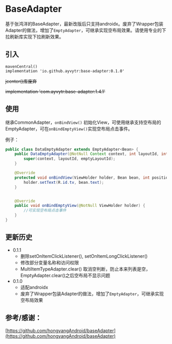 # BaseAdapter

基于张鸿洋的BaseAdapter，最新改版后只支持androidx。废弃了Wrapper包装Adapter的做法，增加了`EmptyAdapter`，可继承实现空布局效果。请使用专业的下拉刷新库实现下拉刷新效果。



## 引入

```
mavenCentral()
implementation 'io.github.ayvytr:base-adapter:0.1.0'
```



~~jcenter()库废弃~~

~~implementation 'com.ayvytr:base-adapter:1.4.1'~~



## 使用

继承CommonAdapter，`onBindView()` 初始化View，可使用继承支持空布局的EmptyAdapter，可在`onBindEmptyView()`实现空布局点击事件。



例子：

```java
public class DataEmptyAdapter extends EmptyAdapter<Bean> {
    public DataEmptyAdapter(@NotNull Context context, int layoutId, int emptyLayoutId) {
        super(context, layoutId, emptyLayoutId);
    }

    @Override
    protected void onBindView(ViewHolder holder, Bean bean, int position, List payloads) {
        holder.setText(R.id.tv, bean.text);
    }


    @Override
    public void onBindEmptyView(@NotNull ViewHolder holder) {
		//可实现空布局点击事件
    }
}
```





## 更新历史

* 0.1.1
  * 删除setOnItemClickListener(), setOnItemLongClickListener()
  * 修改部分变量名称和访问权限
  * MultiItemTypeAdapter.clear() 取消空判断，防止本来列表是空，EmptyAdapter.clear()之后空布局不显示问题
* 0.1.0
  * 适配androidx
  * 废弃了Wrapper包装Adapter的做法，增加了`EmptyAdapter`，可继承实现空布局效果



## 参考/感谢：

[https://github.com/hongyangAndroid/baseAdapter](https://github.com/hongyangAndroid/baseAdapter)

